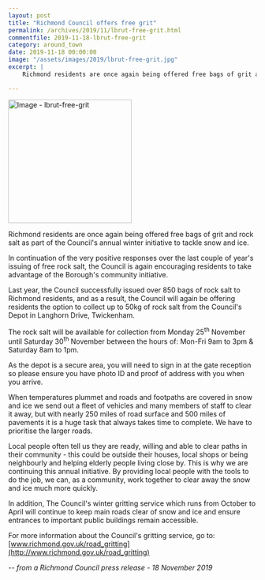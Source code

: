 ```yaml
---
layout: post
title: "Richmond Council offers free grit"
permalink: /archives/2019/11/lbrut-free-grit.html
commentfile: 2019-11-18-lbrut-free-grit
category: around_town
date: 2019-11-18 00:00:00
image: "/assets/images/2019/lbrut-free-grit.jpg"
excerpt: |
    Richmond residents are once again being offered free bags of grit and rock salt as part of the Council's annual winter initiative to tackle snow and ice.

---
```

<a href="/assets/images/2019/lbrut-free-grit.jpg" title="Click for a larger image"><img src="/assets/images/2019/lbrut-free-grit-thumb.jpg" width="250" alt="Image - lbrut-free-grit"  class="photo right"/></a>

Richmond residents are once again being offered free bags of grit and rock salt as part of the Council's annual winter initiative to tackle snow and ice.

In continuation of the very positive responses over the last couple of year's issuing of free rock salt, the Council is again encouraging residents to take advantage of the Borough's community initiative.

Last year, the Council successfully issued over 850 bags of rock salt to Richmond residents, and as a result, the Council will again be offering residents the option to collect up to 50kg of rock salt from the Council's Depot in Langhorn Drive, Twickenham.

The rock salt will be available for collection from Monday 25<sup>th</sup> November until Saturday 30<sup>th</sup> November between the hours of:  Mon-Fri 9am to 3pm & Saturday 8am to 1pm.

As the depot is a secure area, you will need to sign in at the gate reception so please ensure you have photo ID and proof of address with you when you arrive.

When temperatures plummet and roads and footpaths are covered in snow and ice we send out a fleet of vehicles and many members of staff to clear it away, but with nearly 250 miles of road surface and 500 miles of pavements it is a huge task that always takes time to complete. We have to prioritise the larger roads.

Local people often tell us they are ready, willing and able to clear paths in their community - this could be outside their houses, local shops or being neighbourly and helping elderly people living close by. This is why we are continuing this annual initiative. By providing local people with the tools to do the job, we can, as a community, work together to clear away the snow and ice much more quickly.

In addition, The Council's winter gritting service which runs from October to April will continue to keep main roads clear of snow and ice and ensure entrances to important public buildings remain accessible.

For more information about the Council's gritting service, go to: [www.richmond.gov.uk/road_gritting](http://www.richmond.gov.uk/road_gritting)

<cite>-- from a Richmond Council press release - 18 November 2019</cite>
